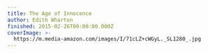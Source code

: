 ```yaml
---
title: The Age of Innocence
author: Edith Wharton
finished: 2015-02-26T00:00:00.000Z
coverImage: >-
  https://m.media-amazon.com/images/I/71cLZ+cWGyL._SL1280_.jpg
---
```

